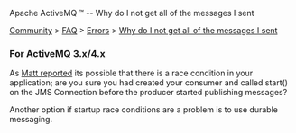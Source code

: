 Apache ActiveMQ ™ -- Why do I not get all of the messages I sent 

[Community](community.html) > [FAQ](faq.html) > [Errors](errors.html) > [Why do I not get all of the messages I sent](why-do-i-not-get-all-of-the-messages-i-sent.html)


### **For ActiveMQ 3.x/4.x**

As [Matt reported](http://forums.logicblaze.com/posts/list/0/14.page#37) its possible that there is a race condition in your application; are you sure you had created your consumer and called start() on the JMS Connection before the producer started publishing messages?

Another option if startup race conditions are a problem is to use durable messaging.

